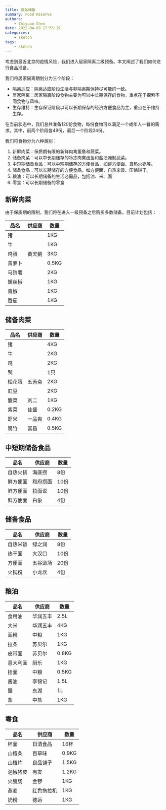 ```yaml
---
title: 食品储备
summary: Food Reserve
authors:
    - Zhiyuan Chen
date: 2022-04-09 17:53:19
categories:
    - sketch
tags:
    - sketch
---
```


考虑到最近北京的疫情风险，我们进入居家隔离二级预备。本文阐述了我们如何进行食品准备。

我们将居家隔离期划分为三个阶段：

+ 隔离适应：隔离适应阶段生活与非隔离期保持尽可能的一致。
+ 居家隔离：居家隔离阶段食物主要为可以中长期保存的食物，重点在于探索不同食物与风味。
+ 生存维持：生存保证阶段以可以长期保存的经济方便食品为主，重点在于维持生存。

在当前状态中，我们总共准备120份食物，每份食物可以满足一个成年人一餐的需求。其中，前两个阶段各48份，最后一个阶段24份。

我们将食物分为六种类别：

1. 新鲜肉菜：保质期有限的新鲜肉禽蛋鱼和蔬菜。
2. 储备肉菜：可以中长期储存的冷冻肉禽蛋鱼和盐渍腌制蔬菜。
3. 中短期储备食品：可以中短期储存的方便食品，如鲜方便面、自热火锅等。
4. 储备食品：可以长期储存的方便食品，如方便面、自热米饭、压缩饼干。
5. 粮油：可以长期储备的生活必需品，包括油、米、面
6. 零食：可以长期储备的零食

## 新鲜肉菜

由于保质期的限制，我们将在进入一级预备之后购买多数储备。目前计划包括：

| 品名   | 供应商 | 数量 |
|--------|--------|------|
| 猪     |        | 1KG  |
| 牛     |        | 1KG  |
| 鸡蛋   | 黄天鹅 | 3KG  |
| 青萝卜 |        | 0.5KG |
| 马铃薯 |        | 2KG  |
| 螺丝椒 |        | 1KG  |
| 青椒   |        | 1KG  |
| 番茄   |        | 1KG  |

## 储备肉菜

| 品名   | 供应商 | 数量 |
|--------|--------|------|
| 猪     |        | 4KG  |
| 牛     |        | 2KG  |
| 鸡     |        | 2KG  |
| 鸭     |        | 1只  |
| 松花蛋 | 五芳斋 | 2KG  |
| 豇豆   |        | 2KG  |
| 酸菜   | 刘二   | 1KG  |
| 紫菜   | 佳盛   | 0.2KG  |
| 虾米   | 一品爽 | 0.4KG  |
| 腐竹   | 富昌   | 0.5KG |

## 中短期储备食品

| 品名     | 供应商   | 数量 |
|----------|----------|------|
| 自热火锅 | 海底捞   | 8份  |
| 鲜方便面 | 和府捞面 | 10份 |
| 鲜方便面 | 拉面说   | 10份 |
| 鲜方便面 | 白象     | 4份  |

## 储备食品

| 品名     | 供应商 | 数量 |
|----------|--------|------|
| 自热米饭 | 绿之润 | 8份  |
| 热干面   | 大汉口 | 10份 |
| 方便面   | 五谷道场 | 20份 |
| 火锅粉   | 小龙坎 | 4份  |

## 粮油

| 品名     | 供应商   | 数量  |
|----------|----------|-------|
| 食用油   | 华润五丰 | 2.5L  |
| 大米     | 华润五丰 | 4KG   |
| 面粉     | 中粮     | 1KG   |
| 拉条     | 苏贝尔   | 1KG   |
| 皮带面   | 苏贝尔   | 0.8KG |
| 意大利面 | 厨乐     | 1KG   |
| 挂面     | 中粮     | 0.5KG |
| 酱油     | 李锦记   | 1.5L  |
| 醋       | 东湖     | 1L    |
| 盐       | 中盐     | 1KG   |

## 零食

| 品名   | 供应商   | 数量  |
|--------|----------|-------|
| 杯面   | 日清食品 | 16杯  |
| 山楂条 | 百草味   | 0.9KG |
| 山楂片 | 良品铺子 | 1.5KG |
| 泡椒猪皮 | 有友  | 1.2KG  |
| 火腿肠 | 金锣    | 1KG  |
| 燕麦   | 红色拖拉机 | 1KG  |
| 奶粉   | 德运    | 1KG |
